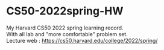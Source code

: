 # CS50-2022spring-HW 
My Harvard CS50 2022 spring learning record.  
With all lab and "more comfortable" problem set.  
Lecture web : https://cs50.harvard.edu/college/2022/spring/
